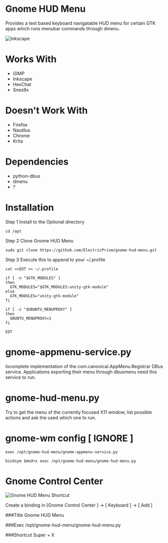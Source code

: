 Gnome HUD Menu
===========
Provides a text based keyboard navigatable HUD menu for certain GTK apps which runs menubar commands through dmenu.

![Inkscape](https://github.com/ElectricPrism/gnome-hud-menu/blob/master/example-inkscape.png  "Inkscape Gnome HUD Menu example")

Works With
====
* GIMP
* Inkscape
* HexChat
* Snes9x

Doesn't Work With
====
* Firefox
* Nautilus
* Chrome
* Krita

Dependencies
============
* python-dbus
* dmenu
* ?


Installation
====

Step 1
Install to the Optional directory


	cd /opt

Step 2
Clone Gnome HUD Menu

	sudo git clone https://github.com/ElectricPrism/gnome-hud-menu.git

Step 3
Execute this to append to your ~/.profile

	cat <<EOT >> ~/.profile
	
	if [ -n "$GTK_MODULES" ]
	then
	  GTK_MODULES="$GTK_MODULES:unity-gtk-module"
	else
	  GTK_MODULES="unity-gtk-module"
	fi
	
	if [ -z "$UBUNTU_MENUPROXY" ]
	then
	  UBUNTU_MENUPROXY=1
	fi
	
	EOT




gnome-appmenu-service.py
=====================
Incomplete implementation of the com.canonical.AppMenu.Registrar DBus service.
Applications exporting their menu through dbusmenu need this service to run.

gnome-hud-menu.py
==============
Try to get the menu of the currently focused X11 window, list possible actions and ask the used which one to run.

gnome-wm config [ IGNORE ]
============
	exec /opt/gnome-hud-menu/gnome-appmenu-service.py
	
	bindsym $mod+x exec /opt/gnome-hud-menu/gnome-hud-menu.py



Gnome Control Center
====

![Gnome HUD Menu Shortcut](https://github.com/ElectricPrism/gnome-hud-menu/blob/master/gnome-control-center-shortcut.png  "Gnome HUD Menu Shortcut")

Create a binding in [Gnome Control Center ] -> [ Keyboard ] -> [ Add ]

###Title
	Gnome HUD Menu

###Exec
	/opt/gnome-hud-menu/gnome-hud-menu.py

###Shortcut
	Super + X
